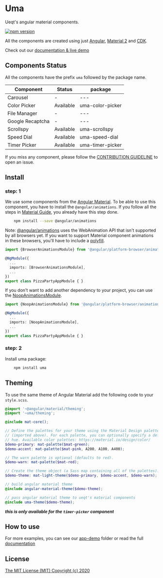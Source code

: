 # Uma
Ueqt's angular material components.

[![npm version](https://badge.fury.io/js/uma.svg)](https://badge.fury.io/js/uma)

All the components are created using just [Angular](https://angular.io), [Material 2](https://material.angular.io) and [CDK](https://material.angular.io/cdk).

Check out our [documentation & live demo](https://ueqt.github.io/uma/)

## Components Status

All the components have the prefix `uma` followed by the package name.

| Component    | Status    | package          |
| ------------ | --------- | ---------------- |
| Carousel | -         | ---              |
| Color Picker | Available | uma-color-picker |
| File Manager | -         | ---              |
| Google Recaptcha | -         | ---              |
| Scrollspy    | Available | uma-scrollspy    |
| Speed Dial   | Available | uma-speed-dial   |
| Timer Picker | Available | uma-timer-picker |

If you miss any component, please follow the [CONTRIBUTION GUIDELINE](https://github.com/ueqt/uma/blob/master/CONTRIBUTING.md) to open an issue.

## Install

### step: 1

We use some components from the [Angular Material](https://material.angular.io/). To be able to use this component, you have to install the `@angular/animations`. If you follow all the steps in [Material Guide](https://material.angular.io/guide/getting-started), you already have this step done.

```bash
    npm install --save @angular/animations
```

Note: [@angular/animations](https://angular.io/guide/animations) uses the WebAnimation API that isn't supported by all browsers yet. If you want to support Material component animations in these browsers, you'll have to include a [polyfill](https://github.com/web-animations/web-animations-js).

```typescript
import {BrowserAnimationsModule} from '@angular/platform-browser/animations';

@NgModule({
  ...
  imports: [BrowserAnimationsModule],
  ...
})
export class PizzaPartyAppModule { }
```

If you don't want to add another dependency to your project, you can use the [NoopAnimationsModule](https://angular.io/api/platform-browser/animations/NoopAnimationsModule).

```typescript
import {NoopAnimationsModule} from '@angular/platform-browser/animations';

@NgModule({
  ...
  imports: [NoopAnimationsModule],
  ...
})
export class PizzaPartyAppModule { }
```

### step: 2

Install uma package:

```bash
    npm install uma
```

## Theming

To use the same theme of Angular Material add the following code to your ```style.scss```.

```scss
@import '~@angular/material/theming';
@import '~uma/theming';

@include mat-core();

// Define the palettes for your theme using the Material Design palettes available in palette.scss
// (imported above). For each palette, you can optionally specify a default, lighter, and darker
// hue. Available color palettes: https://material.io/design/color/
$demo-primary: mat-palette($mat-green);
$demo-accent: mat-palette($mat-pink, A200, A100, A400);

// The warn palette is optional (defaults to red).
$demo-warn: mat-palette($mat-red);

// Create the theme object (a Sass map containing all of the palettes).
$demo-theme: mat-light-theme($demo-primary, $demo-accent, $demo-warn);

// build angular material theme
@include angular-material-theme($demo-theme);

// pass angular material theme to ueqt's material components
@include uma-theme($demo-theme);
```
***this is only available for the ```timer-picker``` component***

## How to use

For more examples, you can see our [app-demo](https://github.com/ueqt/uma/blob/master/src/demo-app/app) folder or read the full [documentation](https://ueqt.github.io/uma)

## License

[The MIT License (MIT) Copyright (c) 2020](http://opensource.org/licenses/MIT)

